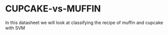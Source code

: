 # CUPCAKE-vs-MUFFIN
In this datasheet we will look at classifying the recipe of muffin and cupcake with SVM

